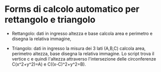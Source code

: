 # Forms di calcolo automatico per rettangolo e triangolo 

- Rettangolo:
dati in ingresso altezza e base calcola area e perimetro e disegna la relativa immagine,

- Triangolo:
dati in ingresso la misura dei 3 lati (A,B,C) calcola area, perimetro altezza, base disegna la relativa immagine.
Lo script trova il vertice c e quindi l'altezza attraverso l'intersezione delle circonferenze C(x^2+y^2)=A) e C((x-C)^2+y^2=B).
